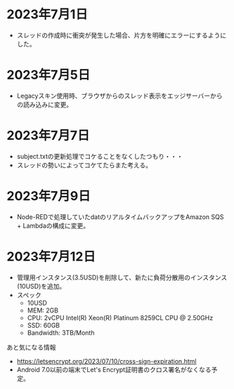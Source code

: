 # 2023年7月1日

- スレッドの作成時に衝突が発生した場合、片方を明確にエラーにするようにした。

# 2023年7月5日

- Legacyスキン使用時、ブラウザからのスレッド表示をエッジサーバーからの読み込みに変更。

# 2023年7月7日

- subject.txtの更新処理でコケることをなくしたつもり・・・
- スレッドの勢いによってコケてたらまた考える。

# 2023年7月9日

- Node-REDで処理していたdatのリアルタイムバックアップをAmazon SQS + Lambdaの構成に変更。

# 2023年7月12日

- 管理用インスタンス(3.5USD)を削除して、新たに負荷分散用のインスタンス(10USD)を追加。
- スペック
  - 10USD
  - MEM: 2GB
  - CPU: 2vCPU Intel(R) Xeon(R) Platinum 8259CL CPU @ 2.50GHz
  - SSD: 60GB 
  - Bandwidth: 3TB/Month
 
あと気になる情報

- https://letsencrypt.org/2023/07/10/cross-sign-expiration.html
- Android 7.0以前の端末でLet's Encrypt証明書のクロス署名がなくなる予定。
